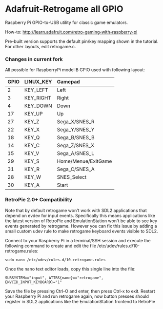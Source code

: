 Adafruit-Retrogame all GPIO
===========================

Raspberry Pi GPIO-to-USB utility for classic game emulators.

How-to: http://learn.adafruit.com/retro-gaming-with-raspberry-pi

Pre-built version supports the default pin/key mapping shown in the tutorial. For other layouts, edit retrogame.c.

### Changes in current fork

All possible for RaspberryPi model B GPIO used with following layout:

| GPIO | LINUX_KEY | Gamepad             |
| ---- |:--------- |:------------------- |
|    2 | KEY_LEFT  | Left                |
|    3 | KEY_RIGHT | Right               |
|    4 | KEY_DOWN  | Down                |
|   17 | KEY_UP    | Up                  |
|   27 | KEY_Z     | Sega_X/SNES_R       |
|   22 | KEY_X     | Sega_Y/SNES_Y       |
|   18 | KEY_Q     | Sega_B/SNES_B       |
|   14 | KEY_C     | Sega_Z/SNES_X       |
|   15 | KEY_V     | Sega_A/SNES_L       |
|   29 | KEY_S     | Home/Menue/ExitGame |
|   31 | KEY_R     | Sega_C/SNES_A       |
|   28 | KEY_W     | SNES_Select         |
|   30 | KEY_A     | Start               |

### RetroPie 2.0+ Compatibility

Note that by default retrogame won't work with SDL2 applications that depend on evdev for input events.  Specifically this means applications like the latest version of RetroPie and EmulationStation won't be able to see key events generated by retrogame.  However you can fix this issue by adding a small custom udev rule to make retrogame keyboard events visible to SDL2.

Connect to your Raspberry Pi in a terminal/SSH session and execute the following command to create and edit the file /etc/udev/rules.d/10-retrogame.rules:

````
sudo nano /etc/udev/rules.d/10-retrogame.rules
````

Once the nano text editor loads, copy this single line into the file:

````
SUBSYSTEM=="input", ATTRS{name}=="retrogame", ENV{ID_INPUT_KEYBOARD}="1"
````

Save the file by pressing Ctrl-O and enter, then press Ctrl-x to exit.  Restart your Raspberry Pi and run retrogame again, now button presses should register in SDL2 applications like the EmulationStation frontend to RetroPie
